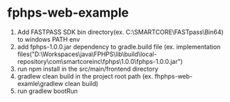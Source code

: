 # fphps-web-example

1. Add FASTPASS SDK bin directory(ex. C:\SMARTCORE\FASTpass\Bin64) to windows PATH env 
2. add fphps-1.0.0.jar dependency to gradle.build file (ex.
   implementation files("D:\\Workspaces\\java\\FPHPS\\lib\\build\\local-repository\\com\\smartcoreinc\\fphps\\1.0.0\\fphps-1.0.0.jar")
3. run npm install in the src/main/frontend directory
4. gradlew clean build in the project root path (ex. fhphps-web-examle\gradlew clean build)
5. run gradlew bootRun 
